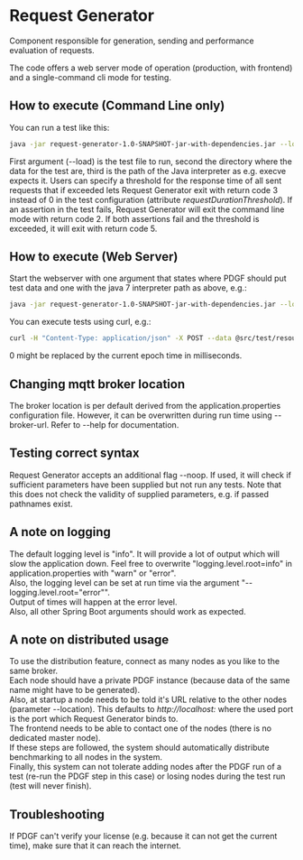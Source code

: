 # Request Generator

Component responsible for generation, sending and performance evaluation of requests.

The code offers a web server mode of operation (production, with frontend) and a single-command cli mode for testing.

## How to execute (Command Line only)
You can run a test like this:
```bash
java -jar request-generator-1.0-SNAPSHOT-jar-with-dependencies.jar --load ./src/test/resources/de/hpi/tdgt/test_config_example.json ./src/test/resources/de/hpi/tdgt/ java7
```
First argument (--load) is the test file to run, second the directory where the data for the test are, third is the path of the Java interpreter as e.g. execve expects it.
Users can specify a threshold for the response time of all sent requests that if exceeded lets Request Generator exit with return code 3 instead of 0 in the test configuration (attribute *requestDurationThreshold*). If an assertion in the test fails, Request Generator will exit the command line mode with return code 2. If both assertions fail and the threshold is exceeded, it will exit with return code 5.

## How to execute (Web Server)
Start the webserver with one argument that states where PDGF should put test data and one with the java 7 interpreter path as above, e.g.:
```bash
java -jar request-generator-1.0-SNAPSHOT-jar-with-dependencies.jar --location http://localhost:8080 ./src/test/resources/de/hpi/tdgt/ java7
```
You can execute tests using curl, e.g.:
```bash
curl -H "Content-Type: application/json" -X POST --data @src/test/resources/de/hpi/tdgt/test_config_example.json localhost:8080/upload/0
```
0 might be replaced by the current epoch time in milliseconds.

## Changing mqtt broker location

The broker location is per default derived from the application.properties configuration file. However, it can be overwritten during run time using --broker-url. Refer to --help for documentation.

## Testing correct syntax
Request Generator accepts an additional flag --noop. If used, it will check if sufficient parameters have been supplied but not run any tests. Note that this does not check the validity of supplied parameters, e.g. if passed pathnames exist.

## A note on logging
The default logging level is "info". It will provide a lot of output which will slow the application down. Feel free to overwrite "logging.level.root=info" in application.properties with "warn" or "error".  
Also, the logging level can be set at run time via the argument "--logging.level.root="error"".  
Output of times will happen at the error level.  
Also, all other Spring Boot arguments should work as expected.

## A note on distributed usage
To use the distribution feature, connect as many nodes as you like to the same broker.   
Each node should have a private PDGF instance (because data of the same name might have to be generated).   
Also, at startup a node needs to be told it's URL relative to the other nodes (parameter --location). This defaults to *http://localhost:<own port>* where the used port is the port which Request Generator binds to.   
The frontend needs to be able to contact one of the nodes (there is no dedicated master node).  
If these steps are followed, the system should automatically distribute benchmarking to all nodes in the system.  
Finally, this system can not tolerate adding nodes after the PDGF run of a test (re-run the PDGF step in this case) or losing nodes during the test run (test will never finish).

## Troubleshooting

If PDGF can't verify your license (e.g. because it can not get the current time), make sure that it can reach the internet.
